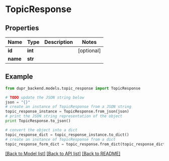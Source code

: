 # TopicResponse


## Properties
Name | Type | Description | Notes
------------ | ------------- | ------------- | -------------
**id** | **int** |  | [optional] 
**name** | **str** |  | 

## Example

```python
from dupr_backend.models.topic_response import TopicResponse

# TODO update the JSON string below
json = "{}"
# create an instance of TopicResponse from a JSON string
topic_response_instance = TopicResponse.from_json(json)
# print the JSON string representation of the object
print TopicResponse.to_json()

# convert the object into a dict
topic_response_dict = topic_response_instance.to_dict()
# create an instance of TopicResponse from a dict
topic_response_form_dict = topic_response.from_dict(topic_response_dict)
```
[[Back to Model list]](../README.md#documentation-for-models) [[Back to API list]](../README.md#documentation-for-api-endpoints) [[Back to README]](../README.md)


